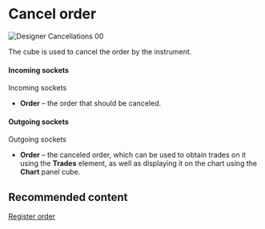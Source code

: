 # Cancel order

![Designer Cancellations 00](~/images/Designer_Cancellations_00.png)

The cube is used to cancel the order by the instrument.

#### Incoming sockets

Incoming sockets

- **Order** – the order that should be canceled.

#### Outgoing sockets

Outgoing sockets

- **Order** – the canceled order, which can be used to obtain trades on it using the **Trades** element, as well as displaying it on the chart using the **Chart** panel cube.

## Recommended content

[Register order](Designer_Position_opening.md)
